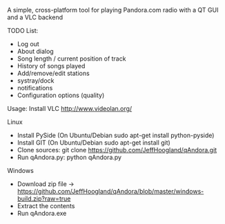 A simple, cross-platform tool for playing Pandora.com radio with a QT GUI and a VLC backend

TODO List:
- Log out
- About dialog
- Song length / current position of track
- History of songs played
- Add/remove/edit stations
- systray/dock
- notifications
- Configuration options (quality)

Usage:
 Install VLC http://www.videolan.org/
 
 Linux
  - Install PySide (On Ubuntu/Debian sudo apt-get install python-pyside)
  - Install GIT (On Ubuntu/Debian sudo apt-get install git)
  - Clone sources: git clone https://github.com/JeffHoogland/qAndora.git
  - Run qAndora.py: python qAndora.py


 Windows
  - Download zip file -> https://github.com/JeffHoogland/qAndora/blob/master/windows-build.zip?raw=true
  - Extract the contents
  - Run qAndora.exe
